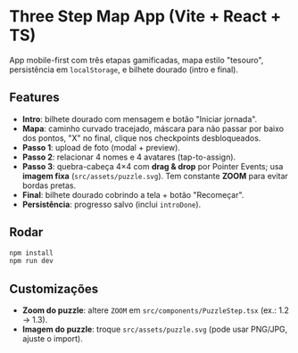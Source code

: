 
# Three Step Map App (Vite + React + TS)

App mobile-first com três etapas gamificadas, mapa estilo "tesouro", persistência em `localStorage`, e bilhete dourado (intro e final).

## Features
- **Intro**: bilhete dourado com mensagem e botão "Iniciar jornada".
- **Mapa**: caminho curvado tracejado, máscara para não passar por baixo dos pontos, "X" no final, clique nos checkpoints desbloqueados.
- **Passo 1**: upload de foto (modal + preview).
- **Passo 2**: relacionar 4 nomes e 4 avatares (tap-to-assign).
- **Passo 3**: quebra-cabeça 4×4 com **drag & drop** por Pointer Events; usa **imagem fixa** (`src/assets/puzzle.svg`). Tem constante **ZOOM** para evitar bordas pretas.
- **Final**: bilhete dourado cobrindo a tela + botão "Recomeçar".
- **Persistência**: progresso salvo (inclui `introDone`).

## Rodar
```bash
npm install
npm run dev
```

## Customizações
- **Zoom do puzzle**: altere `ZOOM` em `src/components/PuzzleStep.tsx` (ex.: 1.2 → 1.3).
- **Imagem do puzzle**: troque `src/assets/puzzle.svg` (pode usar PNG/JPG, ajuste o import).
